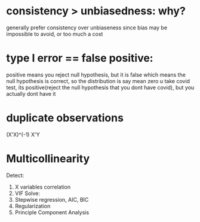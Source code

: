 # consistency > unbiasedness: why?
generally prefer consistency over unbiaseness since bias may be impossible to avoid, or too much a cost

# type I error == false positive:
positive means you reject null hypothesis, but it is false which means the null hypothesis is correct, so the distribution is say mean zero
u take covid test, its positive(reject the null hypothesis that you dont have covid), but you actually dont have it

# duplicate observations
(X'X)^(-1) X'Y

# Multicollinearity
Detect:
1. X variables correlation
2. VIF
Solve:
1. Stepwise regression, AIC, BIC
2. Regularization
3. Principle Component Analysis


